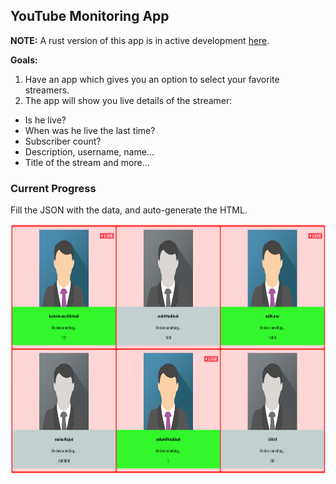 ## YouTube Monitoring App

**NOTE:** A rust version of this app is in active development [here](https://github.com/krshrimali/YouTube-Monitoring-App-Rust-Iced).

**Goals:**

1. Have an app which gives you an option to select your favorite streamers.
2. The app will show you live details of the streamer:
  * Is he live?
  * When was he live the last time?
  * Subscriber count?
  * Description, username, name...
  * Title of the stream
and more...

### Current Progress

Fill the JSON with the data, and auto-generate the HTML.

<img src="github/saturated-ss.png" height="400px"/>
